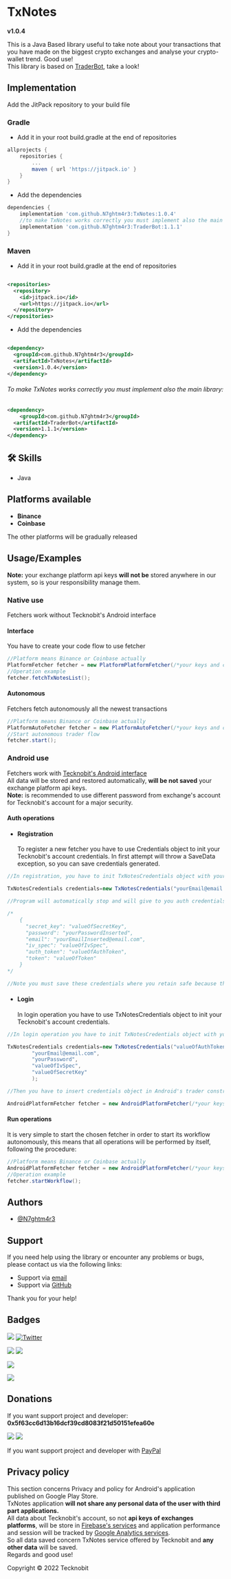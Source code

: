 # TxNotes
**v1.0.4**

This is a Java Based library useful to take note about your transactions that you have made on the biggest crypto
exchanges and analyse your crypto-wallet trend. Good use! <br>
This library is based on <a href="https://github.com/N7ghtm4r3/TraderBot/blob/main/README.md">TraderBot<a/>, take a
look!

## Implementation

Add the JitPack repository to your build file

### Gradle

- Add it in your root build.gradle at the end of repositories

```gradle
allprojects {
    repositories {
        ...
        maven { url 'https://jitpack.io' }
    }
}
```

- Add the dependencies

```gradle
dependencies {
	implementation 'com.github.N7ghtm4r3:TxNotes:1.0.4'
	//to make TxNotes works correctly you must implement also the main library:
	implementation 'com.github.N7ghtm4r3:TraderBot:1.1.1'
}
```

### Maven

- Add it in your root build.gradle at the end of repositories

```xml

<repositories>
  <repository>
    <id>jitpack.io</id>
    <url>https://jitpack.io</url>
  </repository>
</repositories>
```

- Add the dependencies

```xml

<dependency>
  <groupId>com.github.N7ghtm4r3</groupId>
  <artifactId>TxNotes</artifactId>
  <version>1.0.4</version>
</dependency>
```
###### To make TxNotes works correctly you must implement also the main library:
	
```xml
<dependency>
    <groupId>com.github.N7ghtm4r3</groupId>
  <artifactId>TraderBot</artifactId>
  <version>1.1.1</version>
</dependency>
```

## 🛠 Skills

- Java

## Platforms available

- **Binance**
- **Coinbase**

The other platforms will be gradually released

## Usage/Examples

**Note:** your exchange platform api keys **will not be** stored anywhere in our system, so is your responsibility
manage them.

### Native use

Fetchers work without Tecknobit's Android interface

#### Interface

You have to create your code flow to use fetcher

```java
//Platform means Binance or Coinbase actually
PlatformFetcher fetcher = new PlatformPlatformFetcher(/*your keys and constructor params*/);
//Operation example
fetcher.fetchTxNotesList();
```

#### Autonomous

Fetchers fetch autonomously all the newest transactions

```java
//Platform means Binance or Coinbase actually
PlatformAutoFetcher fetcher = new PlatformAutoFetcher(/*your keys and constructor params*/);
//Start autonomous trader flow 
fetcher.start();
```

### Android use

Fetchers work with <a href="https://play.google.com/store/apps/details?id=com.tecknobit.txnotes">Tecknobit's Android
interface </a><br>
All data will be stored and restored automatically, **will be not saved** your exchange platform api keys. <br>
**Note:** is recommended to use different password from exchange's account for Tecknobit's account for a major security.

#### Auth operations

- #### Registration
  To register a new fetcher you have to use Credentials object to init your Tecknobit's account credentials.
  In first attempt will throw a SaveData exception, so you can save credentials generated.

```java
//In registration, you have to init TxNotesCredentials object with your email and password for Tecknobit's account.

TxNotesCredentials credentials=new TxNotesCredentials("yourEmail@email.com","yourPassword");

//Program will automatically stop and will give to you auth credentials in this format:

/*     
    {
      "secret_key": "valueOfSecretKey",
      "password": "yourPasswordInserted",
      "email": "yourEmailInserted@email.com",
      "iv_spec": "valueOfIvSpec",
      "auth_token": "valueOfAuthToken",
      "token": "valueOfToken"
    }
*/

//Note you must save these credentials where you retain safe because them are needed in auth operations.
```

- #### Login
  In login operation you have to use TxNotesCredentials object to init your Tecknobit's account credentials.

```java
//In login operation you have to init TxNotesCredentials object with your credentials given from Registration

TxNotesCredentials credentials=new TxNotesCredentials("valueOfAuthToken",
        "yourEmail@email.com",
        "yourPassword",
        "valueOfIvSpec",
        "valueOfSecretKey"
        );

//Then you have to insert credentials object in Android's trader constructor and trader will start with your Tecknobit's account.

AndroidPlatformFetcher fetcher = new AndroidPlatformFetcher(/*your keys and constructor params*/,credentials);

```

#### Run operations

It is very simple to start the chosen fetcher in order to start its workflow autonomously, this means that all
operations will be performed by itself, following the procedure:

```java
//Platform means Binance or Coinbase actually
AndroidPlatformFetcher fetcher = new AndroidPlatformFetcher(/*your keys and constructor params*/,credentials);
//Operation example
fetcher.startWorkflow();
```

## Authors

- [@N7ghtm4r3](https://www.github.com/N7ghtm4r3)

## Support

If you need help using the library or encounter any problems or bugs, please contact us via the following links:

- Support via <a href="mailto:infotecknobitcompany@gmail.com">email</a>
- Support via <a href="https://github.com/N7ghtm4r3/TxNotes/issues/new">GitHub</a>

Thank you for your help!

## Badges

[![](https://img.shields.io/badge/Google_Play-414141?style=for-the-badge&logo=google-play&logoColor=white)](https://play.google.com/store/apps/developer?id=Tecknobit)
[![Twitter](https://img.shields.io/badge/Twitter-1DA1F2?style=for-the-badge&logo=twitter&logoColor=white)](https://twitter.com/tecknobit)

[![](https://img.shields.io/badge/Coinbase-0052FF?style=for-the-badge&logo=Coinbase&logoColor=white)](https://docs.cloud.coinbase.com/commerce/docs)
[![](https://img.shields.io/badge/Binance-FCD535?style=for-the-badge&logo=binance&logoColor=white)](https://binance-docs.github.io/apidocs/spot/en/#general-api-information)

[![](https://img.shields.io/badge/Java-ED8B00?style=for-the-badge&logo=java&logoColor=white)](https://www.oracle.com/java/)

[![](https://jitpack.io/v/N7ghtm4r3/TxNotes.svg)](https://jitpack.io/#N7ghtm4r3/TraderBot)
## Donations

If you want support project and developer: **0x5f63cc6d13b16dcf39cd8083f21d50151efea60e**

![](https://img.shields.io/badge/Bitcoin-000000?style=for-the-badge&logo=bitcoin&logoColor=white)
![](https://img.shields.io/badge/Ethereum-3C3C3D?style=for-the-badge&logo=Ethereum&logoColor=white)

If you want support project and developer with <a href="https://www.paypal.com/donate/?hosted_button_id=5QMN5UQH7LDT4">
PayPal</a>

## Privacy policy

This section concerns Privacy and policy for Android's application published on Google Play Store. <br>
TxNotes application **will not share any personal data of the user with third part applications.** <br>
All data about Tecknobit's account, so not **api keys of exchanges platforms**, will be store
in <a href="https://firebase.google.com/">Firebase's services</a>
and application performance and session will be tracked by <a href="https://analytics.google.com/">Google Analytics
services</a>. <br>
So all data saved concern TxNotes service offered by Tecknobit and **any other data** will be saved. <br>
Regards and good use!

Copyright © 2022 Tecknobit
